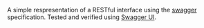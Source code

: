A simple respresentation of a RESTful interface using the [swagger](http://swagger.io/ "Swagger") specification. Tested and verified using [Swagger UI](https://github.com/swagger-api/swagger-ui "Swagger UI").
